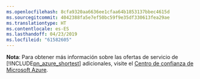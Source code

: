 ```yaml
---
ms.openlocfilehash: 8cfa9320aa6636ee1cfaa64b1853137bbec4615d
ms.sourcegitcommit: 4042388fa5e7ef50bc59f9e35df330613fea29ae
ms.translationtype: HT
ms.contentlocale: es-ES
ms.lasthandoff: 04/23/2019
ms.locfileid: "61582605"
---
```

**Nota**: Para obtener más información sobre las ofertas de servicio de [!INCLUDE[pn_azure_shortest](pn-azure-shortest.md)] adicionales, visite el [Centro de confianza de Microsoft Azure](https://azure.microsoft.com/support/trust-center/).